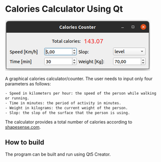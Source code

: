 # Calories Calculator Using Qt

![caloriesCalculator](images/caloriesCalculator.png)


A graphical calories calculator/counter. The user needs to input only four parameters as follows:
    
    - Speed in kilometers per hour: the speed of the person while walking or running.
    - Time in minutes: the period of activity in minutes.
    - Weight in kilograms: the current weight of the person.
    - Slop: the slop of the surface that the person is using. 

The calculator provides a total number of calories according to [shapesense.com](https://www.shapesense.com/fitness-exercise/calculators/walking-calorie-burn-calculator.shtml).

## How to build 
The program can be built and run using Qt5 Creator. 
